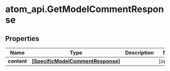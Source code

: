 # atom_api.GetModelCommentResponse

## Properties
Name | Type | Description | Notes
------------ | ------------- | ------------- | -------------
**content** | [**[SpecificModelCommentResponse]**](SpecificModelCommentResponse.md) |  | [optional] 



